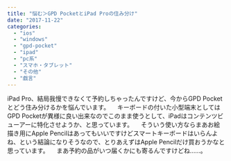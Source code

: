 ```yaml
---
title: "悩む＞GPD PocketとiPad Proの住み分け"
date: "2017-11-22"
categories: 
  - "ios"
  - "windows"
  - "gpd-pocket"
  - "ipad"
  - "pc系"
  - "スマホ・タブレット"
  - "その他"
  - "戯言"
---
```


iPad Pro、結局我慢できなくて予約しちゃったんですけど、今からGPD Pocketとどう住み分けるかを悩んでいます。 　キーボードの付いた小型端末としてはGPD Pocketが異様に良い出来なのでこのまま使うとして、iPadはコンテンツビューアーに特化させようか、と思っています。 　そういう使い方ならまあお絵描き用にApple Pencilはあってもいいですけどスマートキーボードはいらんよね、という結論になりそうなので、とりあえずはApple Pencilだけ買おうかなと思っています。 　まあ予約の品がいつ届くかにも寄るんですけどね……。
